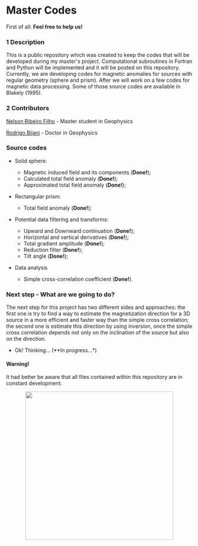 # Master Codes


First of all: **Feel free to help us!**


### 1 Description
This is a public repository which was created to keep the codes that will be developed during my master's project. Computational subroutines in Fortran and Python will be implemented and it will be posted on this repository. Currently, we are developing codes for magnetic anomalies for sources with regular geometry (sphere and prism). After we will work on a few codes for magnetic data processing. Some of those source codes are available in Blakely (1995).


### 2 Contributors

[Nelson Ribeiro Filho](http://lattes.cnpq.br/1419249921258591) - Master student in Geophysics

[Rodrigo Bijani](http://lattes.cnpq.br/2331435604103641) - Doctor in Geophysics


### Source codes 
* Solid sphere:
  * Magnetic induced field and its components (**Done!**);
  * Calculated total field anomaly (**Done!**);
  * Approximated total field anomaly (**Done!**);

* Rectangular prism:
  * Total field anomaly (**Done!**);

* Potential data filtering and transforms:
  * Upward and Downward continuation (**Done!**);
  * Horizontal and vertical derivatives (**Done!**);
  * Total gradient amplitude (**Done!**);
  * Reduction filter (**Done!**);
  * Tilt angle (**Done!**);
  
* Data analysis
  * Simple cross-correlation coefficient (**Done!**).

### Next step - What are we going to do?
The next step for this project has two different sides and approaches: the first one is try to find a way to estimate the magnetization direction for a 3D source in a more efficient and faster way than the simple cross correlation; the second one is estimate this direction by using inversion, once the simple cross correlation depends not only on the inclination of the source but also on the direction.

* Ok! Thinking... (**In progress...*)


#### Warning!
It had better be aware that all files contained within this repository are in constant development.

<p align="center">
  <img height="400" src="https://www.whiteheatdesign.co.uk/wp-content/uploads/working-on-it-large.jpg" />
</p>
